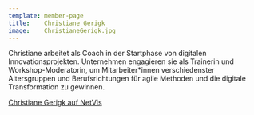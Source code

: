 ```yaml
---
template: member-page
title:    Christiane Gerigk
image:    ChristianeGerigk.jpg
---
```


Christiane arbeitet als Coach in der Startphase von digitalen Innovationsprojekten. Unternehmen engagieren sie als Trainerin und Workshop-Moderatorin, um Mitarbeiter*innen verschiedenster Altersgruppen und Berufsrichtungen für agile Methoden und die digitale Transformation zu gewinnen.

[Christiane Gerigk auf NetVis](https://xcamp.co/netvis/#0x186bd)
